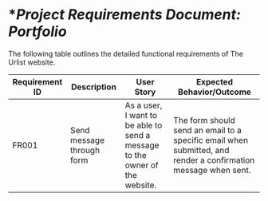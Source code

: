 # **Project Requirements Document: Portfolio*

The following table outlines the detailed functional requirements of The Urlist website.

| Requirement ID | Description               | User Story                                                                                       | Expected Behavior/Outcome                                                                                                     |
|-----------------|---------------------------|--------------------------------------------------------------------------------------------------|-----------------------------------------------------------------------------------------------------------------------------|
| FR001          | Send message through form | As a user, I want to be able to send a message to the owner of the website. | The form should send an email to a specific email when submitted, and render a confirmation message when sent. |
